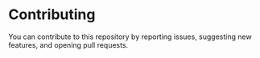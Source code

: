 # Contributing

You can contribute to this repository by reporting issues, suggesting new features, and opening pull requests.
